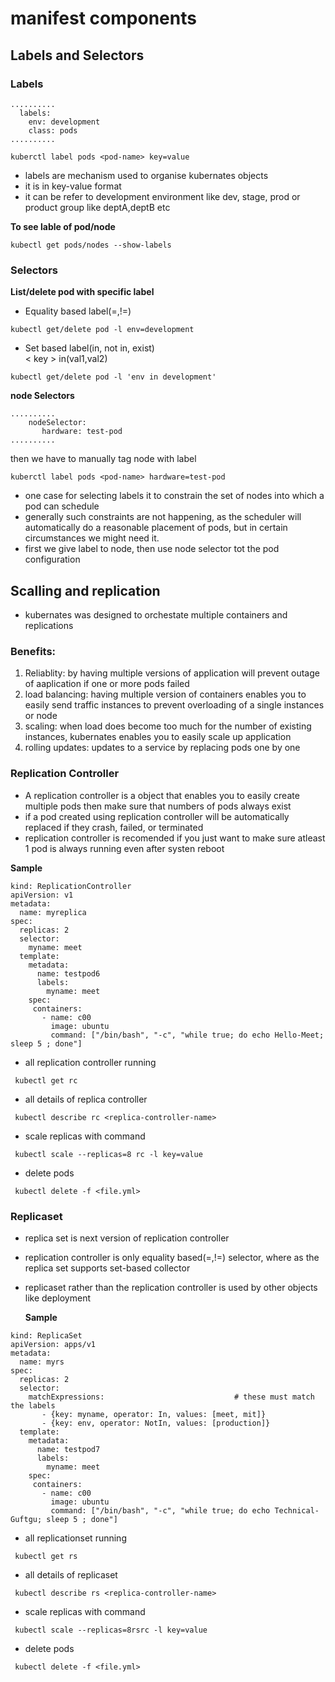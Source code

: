 # manifest components

## Labels and Selectors
### Labels 
```
..........
  labels:                                                   
    env: development
    class: pods
..........
```
```
kuberctl label pods <pod-name> key=value
```

- labels are mechanism used to organise kubernates objects
- it is in key-value format
- it can be refer to development environment like dev, stage, prod or product group like deptA,deptB etc

**To see lable of pod/node**
```
kubectl get pods/nodes --show-labels
```
### Selectors
**List/delete pod with specific label**

- Equality based label(=,!=)
```
kubectl get/delete pod -l env=development
```

- Set based label(in, not in, exist)\
     < key > in(val1,val2)
```
kubectl get/delete pod -l 'env in development'
```

**node Selectors**
```
..........
    nodeSelector:                                         
       hardware: test-pod
..........
```
then we have to manually tag node with label 

```
kuberctl label pods <pod-name> hardware=test-pod
```

- one case for selecting labels it to constrain the set of nodes into which a pod can schedule
- generally such constraints are not happening, as the scheduler will automatically do a reasonable placement of pods, but in certain circumstances we might need it.
- first we give label to node, then use node selector tot the pod configuration

## Scalling and replication
- kubernates was designed to orchestate multiple containers and replications
### Benefits:
1. Reliablity: by having multiple versions of application will prevent outage of aaplication if one or more pods failed
2. load balancing: having multiple version of containers enables you to easily send traffic instances to prevent overloading of a single instances or node
3. scaling: when load does become too much for the number of existing instances, kubernates enables you to easily scale up application
4. rolling updates: updates to a service by replacing pods one by one

### Replication Controller
- A replication controller is a object that enables you to easily create multiple pods then make sure that numbers of pods always exist
- if a pod created using replication controller will be automatically replaced if they crash, failed, or terminated
- replication controller is recomended if you just want to make sure atleast 1 pod is always running even after systen reboot
   
**Sample**
```
kind: ReplicationController
apiVersion: v1
metadata:
  name: myreplica
spec:
  replicas: 2
  selector:
    myname: meet
  template:
    metadata:
      name: testpod6
      labels:
        myname: meet
    spec:
     containers:
       - name: c00
         image: ubuntu
         command: ["/bin/bash", "-c", "while true; do echo Hello-Meet; sleep 5 ; done"]
```

- all replication controller running
```
 kubectl get rc
```

- all details of replica controller
```
 kubectl describe rc <replica-controller-name>
```
- scale replicas with command
```
 kubectl scale --replicas=8 rc -l key=value
```
- delete pods
```
 kubectl delete -f <file.yml>
```

### Replicaset
- replica set is next version of replication controller
- replication controller is only equality based(=,!=) selector, where as the replica set supports set-based collector
- replicaset rather than the replication controller is used by other objects like deployment

  **Sample**
```
kind: ReplicaSet
apiVersion: apps/v1
metadata:
  name: myrs
spec:
  replicas: 2
  selector:
    matchExpressions:                             # these must match the labels
       - {key: myname, operator: In, values: [meet, mit]}
       - {key: env, operator: NotIn, values: [production]}
  template:
    metadata:
      name: testpod7
      labels:
        myname: meet
    spec:
     containers:
       - name: c00
         image: ubuntu
         command: ["/bin/bash", "-c", "while true; do echo Technical-Guftgu; sleep 5 ; done"]
```

- all replicationset running
```
 kubectl get rs
```

- all details of replicaset
```
 kubectl describe rs <replica-controller-name>
```
- scale replicas with command
```
 kubectl scale --replicas=8rsrc -l key=value
```
- delete pods
```
 kubectl delete -f <file.yml>
```
